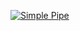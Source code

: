 [![Simple Pipe](https://github.com/HGSthrivent/greetings-add/actions/workflows/pipeline.yml/badge.svg)](https://github.com/HGSthrivent/greetings-add/actions/workflows/pipeline.yml)
